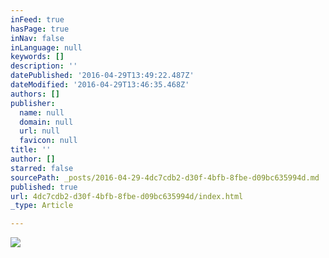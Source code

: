 ```yaml
---
inFeed: true
hasPage: true
inNav: false
inLanguage: null
keywords: []
description: ''
datePublished: '2016-04-29T13:49:22.487Z'
dateModified: '2016-04-29T13:46:35.468Z'
authors: []
publisher:
  name: null
  domain: null
  url: null
  favicon: null
title: ''
author: []
starred: false
sourcePath: _posts/2016-04-29-4dc7cdb2-d30f-4bfb-8fbe-d09bc635994d.md
published: true
url: 4dc7cdb2-d30f-4bfb-8fbe-d09bc635994d/index.html
_type: Article

---
```

![](https://the-grid-user-content.s3-us-west-2.amazonaws.com/9be1f4dc-cc1d-4c25-bc39-0ce3ea2bbbd0.jpg)